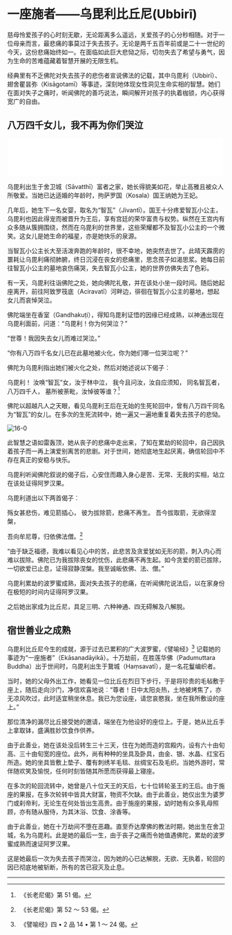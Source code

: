 # 一座施者——乌毘利比丘尼(Ubbirī)

慈母怜爱孩子的心时刻无歇，无论距离多么遥远，关爱孩子的心分秒相随。对于一位母亲而言，最悲痛的事莫过于失去孩子。无论是两千五百年前或是二十一世纪的今天，这份悲痛始终如一。在面临如此巨大悲恸之际，切勿失去了希望与勇气，因为生命的苦难蕴藏着智慧开展的无限生机。

经典里有不乏佛陀对失去孩子的悲伤者宣说佛法的记载，其中乌毘利（Ubbirī）、翅舍瞿昙弥（Kisāgotamī）等事迹，深刻地体现女性洞见生命实相的智慧。她们在面对失子之痛时，听闻佛陀的善巧说法，瞬间解开对孩子的执着枷锁，内心获得宽广的自由。

## 八万四千女儿，我不再为你们哭泣

<div>
<iframe frameborder="0" marginwidth="0" marginheight="0" width=500 height=86 src="./mp3/1.16-0.mp3"></iframe>
</div>

乌毘利出生于舍卫城（Sāvatthī）富者之家，她长得貌美如花，举止高雅且被众人所敬爱。当她已达适婚的年龄时，拘萨罗国（Kosala）国王纳她为王妃。

几年后，她生下一名女婴，取名为“智瓦”（Jivantī）。国王十分疼爱智瓦小公主，乌毘利也因此得宠而被晋升为王后，享有宫廷的荣华富贵与权势。纵然在王宫内有众多随从簇拥围绕，然而在乌毘利的世界里，这些荣耀都不及智瓦小公主的一个微笑。这女儿是她生命的福星，亦是她快乐的泉源。

当智瓦小公主长大至活泼奔跑的年龄时，很不幸地，她突然去世了。此晴天霹雳的噩耗让乌毘利痛彻肺腑，终日沉浸在丧女的悲痛里，思念孩子如渴思浆。她每日前往智瓦小公主的墓地哀伤痛哭，失去智瓦小公主，她的世界仿佛失去了色彩。

有一天，乌毘利往诣佛陀之处，她向佛陀礼敬，并在该处小坐一段时间。随后她起座离开，前往阿致罗筏底（Aciravatī）河畔边，徘徊在智瓦小公主的墓地，想起女儿而哀悼哭泣。

佛陀端坐在香室（Gandhakuṭi），得知乌毘利证悟的因缘已经成熟，以神通出现在乌毘利面前，问道︰“乌毘利！你为何哭泣？”

“世尊！我因失去女儿而难过哭泣。”

“你有八万四千名女儿已在此墓地被火化，你为她们哪一位哭泣呢？”

佛陀为乌毘利指出她们被火化之处，然后对她述说以下偈子︰

乌毘利！
汝唤“智瓦”女，汝于林中泣，
我今且问汝，汝自应须知，
同名智瓦者，八万四千人，
墓所被荼毗，汝悼彼等谁？[^1]

佛陀以超越凡人之天眼，看见乌毘利王后在无始的生死轮回中，曾有八万四千同名为“智瓦”的女儿。在多次的生死流转中，她一遍又一遍地重复着失去孩子的悲恸。

![16-0](./img/1.16-0.webp)
<br/>

此智慧之语如雷轰顶，她从丧子的悲痛中走出来，了知在累劫的轮回中，自己因执着孩子而一再上演爱别离苦的悲剧。对于世间，她彻底地生起厌离，确信轮回中不存在真正的安稳与快乐。

乌毘利听闻佛陀叙说的偈子后，心安住而趣入身心是苦、无常、无我的实相，站立在该处证得阿罗汉果。

乌毘利道出以下两首偈子︰

殇女甚悲伤，难见箭插心，
彼为拔除箭，悲痛不再生。
吾今拔取箭，无欲得涅槃，

 吾向牟尼尊，归依佛法僧。[^2]

“由于缺乏福德，我难以看见心中的苦，此悲苦及贪爱犹如无形的箭，刺入内心而难以拔除。佛陀已为我拔除丧女的忧伤，此悲痛不再生起。如今贪爱的箭已拔除，一切欲爱已止息，证得寂静涅槃。我至诚皈依佛、法、僧。”

乌毘利累劫的波罗蜜成熟，面对失去孩子的悲痛，在听闻佛陀说法后，以在家身份在极短的时间内证得阿罗汉果。

之后她出家成为比丘尼，具足三明、六种神通、四无碍解及八解脱。

## 宿世善业之成熟

乌毘利比丘尼今生的成就，源于过去已累积的广大波罗蜜，《譬喻经》[^3] 记载她的事迹为“一座施者”（Ekāsanadāyikā）。十万劫前，在胜莲华佛（Padumuttara Buddha）出于世间时，乌毘利出生于鵞城（Haṃsavatī），是一名花鬘编织者。

当时，她的父母外出工作，她看见一位比丘在烈日下步行，于是将珍贵的毛毡敷于座上，随后走向沙门，净信欢喜地说︰“尊者！日中太阳炎热，土地被烤焦了，亦无凉风吹过，此时适宜稍坐休息。我已为您设座，请您哀愍我，坐在我所敷设的座上。”

那位清净的漏尽比丘接受她的邀请，端坐在为他设好的座位上。于是，她从比丘手上拿取钵，盛满胜妙饮食作供养。

由于此善业，她在该处没后转生三十三天，住在为她而造的宫殿内，设有六十由旬高、三十由旬宽的座位。此外，尚有种种的坐具及卧具，由金、银、水晶、红宝石所造。她的坐具皆敷上垫子、覆有刺绣羊毛毯、丝绸宝石及毛织。当她外游时，常伴随欢笑及愉悦，任何时刻皆随其所愿而获得最上寝座。

在多次的轮回流转中，她曾是八十位天王的天后，七十位转轮圣王的王后。由于施座的果报，在多次轮转中皆具大财富，物资不欠缺。由于此善业，她仅出生为婆罗门或刹帝利，无论生在何处皆出生高贵。由于施座的果报，幼时她有众多乳母照顾，亦有随从服侍，为其沐浴、饮食、涂香等。

由于此善业，她在十万劫间不堕在恶趣。直至乔达摩佛的教法时期，她出生在舍卫城，名为乌毘利。此是她的最后一生，由于丧子之痛而令她值遇佛陀，累劫的波罗蜜成熟而速证阿罗汉果。

这是她最后一次为失去孩子而哭泣，因为她的心已达解脱，无欲、无执着，轮回的因已彻底地被斩断，所有的苦已寂灭及止息。

------

[^1]: 　《长老尼偈》第 51 偈。

[^2]: 　《长老尼偈》第 52 ～ 53 偈。

[^3]: 　《譬喻经》四 • 2 品 14 • 第 1 ～ 24 偈。
